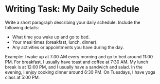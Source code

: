 # Writing Task: My Daily Schedule

Write a short paragraph describing your daily schedule. Include the following details:
- What time you wake up and go to bed.
- Your meal times (breakfast, lunch, dinner).
- Any activities or appointments you have during the day.

Example:
I wake up at 7:00 AM every morning and go to bed around 11:00 PM. For breakfast, I usually have toast and coffee at 7:30 AM. My lunch break is at 12:00 PM, and I usually have a sandwich and salad. In the evening, I enjoy cooking dinner around 6:30 PM. On Tuesdays, I have yoga class at 5:00 PM.

